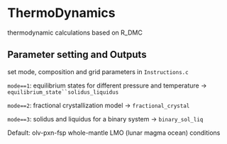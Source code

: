 # ThermoDynamics
thermodynamic calculations based on R_DMC

## Parameter setting and Outputs
set mode, composition and grid parameters in `Instructions.c`  

`mode==1`: equilibrium states for different pressure and temperature -> `equilibrium_state``solidus_liquidus`  

`mode==2`: fractional crystallization model -> `fractional_crystal`  

`mode==3`: solidus and liquidus for a binary system -> `binary_sol_liq`  

Default: olv-pxn-fsp whole-mantle LMO (lunar magma ocean) conditions
